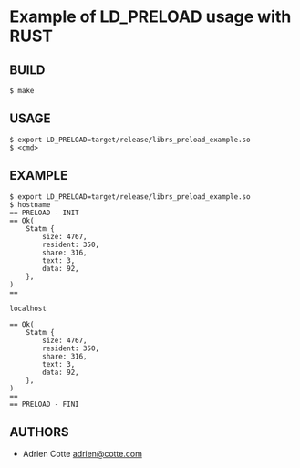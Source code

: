 Example of LD_PRELOAD usage with RUST
=====================================

BUILD
-----

```
$ make
```

USAGE
-----

```
$ export LD_PRELOAD=target/release/librs_preload_example.so
$ <cmd>
```

EXAMPLE
-------

```
$ export LD_PRELOAD=target/release/librs_preload_example.so
$ hostname
== PRELOAD - INIT
== Ok(
    Statm {
        size: 4767,
        resident: 350,
        share: 316,
        text: 3,
        data: 92,
    },
)
==

localhost

== Ok(
    Statm {
        size: 4767,
        resident: 350,
        share: 316,
        text: 3,
        data: 92,
    },
)
==
== PRELOAD - FINI
```

AUTHORS
-------

* Adrien Cotte <adrien@cotte.com>
